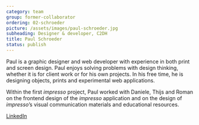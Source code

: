 ```yaml
---
category: team
group: former-collaborator
ordering: 02-schroeder
picture: /assets/images/paul-schroeder.jpg
subheading: Designer & developer, C2DH
title: Paul Schroeder
status: publish
---
```


Paul is a graphic designer and web developer with experience in both print and screen design. Paul enjoys solving problems with design thinking, whether it is for client work or for his own projects. In his free time, he is designing objects, prints and experimental web applications.

Within the first *impresso* project, Paul worked with Daniele, Thijs and Roman on the frontend design of the *impresso* application and on the design of *impresso*’s visual communication materials and educational resources.

[LinkedIn](http://linkedin.com/in/paul-schroeder-a4478951/)
